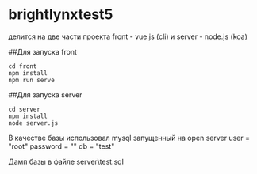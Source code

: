 # brightlynxtest5 
делится на две части проекта front - vue.js (cli) и server - node.js (koa)

##Для запуска front

```
cd front
npm install
npm run serve
```

##Для запуска server

```
cd server
npm install
node server.js
```

В качестве базы использовал mysql запущенный на open server
user = "root"
password = ""
db = "test"

Дамп базы в файле server\test.sql